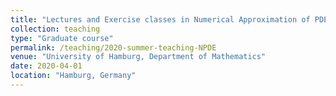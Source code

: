```yaml
---
title: "Lectures and Exercise classes in Numerical Approximation of PDEs by Finite Difference and Finite Volume Methods"
collection: teaching
type: "Graduate course"
permalink: /teaching/2020-summer-teaching-NPDE
venue: "University of Hamburg, Department of Mathematics"
date: 2020-04-01 
location: "Hamburg, Germany"
---
```


